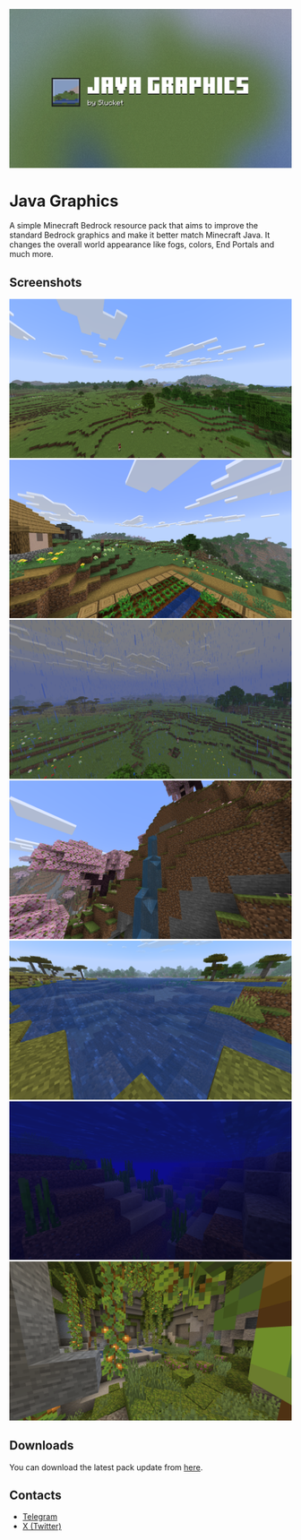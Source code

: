 ![Banner image](banner.png)
# Java Graphics
A simple Minecraft Bedrock resource pack that aims to improve the standard Bedrock graphics and make it better match Minecraft Java. It changes the overall world appearance like fogs, colors, End Portals and much more.

## Screenshots
![Overall world appearance](preview1.png)
![Meadow biome grass color](preview2.png)
![Weather Fog demonstration](preview3.png)
![Waterfall in a Chery Grove](preview4.png)
![Water texture and color](preview5.png)
![Underwater appearance](preview6.png)
![Lush Caves look with updated grass](preview7.png)

## Downloads
You can download the latest pack update from [here](https://github.com/Slucket/Java-Graphics/releases).

## Contacts
- [Telegram](https://t.me/Slucket) 
- [X (Twitter)](https://x.com/Sluck_et)
